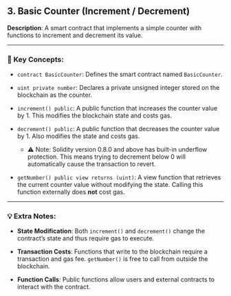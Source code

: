 ## 3. Basic Counter (Increment / Decrement)
**Description**: A smart contract that implements a simple counter with functions to increment and decrement its value.

---

### 🔑 Key Concepts:

- `contract BasicCounter`: Defines the smart contract named `BasicCounter`.

- `uint private number`: Declares a private unsigned integer stored on the blockchain as the counter.

- `increment() public`: A public function that increases the counter value by 1. This modifies the blockchain state and costs gas.

- `decrement() public`: A public function that decreases the counter value by 1. Also modifies the state and costs gas.  
  - ⚠️ Note: Solidity version 0.8.0 and above has built-in underflow protection. This means trying to decrement below 0 will automatically cause the transaction to revert.

- `getNumber() public view returns (uint)`: A view function that retrieves the current counter value without modifying the state. Calling this function externally does **not** cost gas.

---

### 💡 Extra Notes:

- **State Modification**: Both `increment()` and `decrement()` change the contract’s state and thus require gas to execute.

- **Transaction Costs**: Functions that write to the blockchain require a transaction and gas fee. `getNumber()` is free to call from outside the blockchain.

- **Function Calls**: Public functions allow users and external contracts to interact with the contract.
